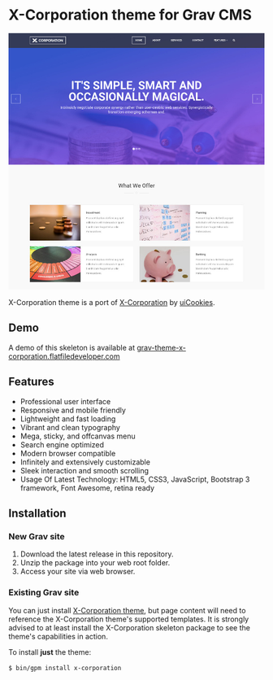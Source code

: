 # X-Corporation theme for Grav CMS

![X-Corporation Theme screenshot](screenshot.jpg)

X-Corporation theme is a port of [X-Corporation](https://uicookies.com/demo/#x_corporation) by [uiCookies](https://uicookies.com/).

## Demo

A demo of this skeleton is available at [grav-theme-x-corporation.flatfiledeveloper.com](https://grav-theme-x-corporation.flatfiledeveloper.com/)

## Features

* Professional user interface
* Responsive and mobile friendly
* Lightweight and fast loading
* Vibrant and clean typography
* Mega, sticky, and offcanvas menu
* Search engine optimized
* Modern browser compatible
* Infinitely and extensively customizable
* Sleek interaction and smooth scrolling
* Usage Of Latest Technology: HTML5, CSS3, JavaScript, Bootstrap 3 framework, Font Awesome, retina ready

## Installation

### New Grav site

1. Download the latest release in this repository.
2. Unzip the package into your web root folder.
3. Access your site via web browser.

### Existing Grav site

You can just  install [X-Corporation theme](https://github.com/tranduyhung/grav-theme-x-corporation), but page content will need to reference the X-Corporation theme's supported templates. It is strongly advised to at least install the X-Corporation skeleton package to see the theme's capabilities in action.

To install **just** the theme:

```
$ bin/gpm install x-corporation
```

